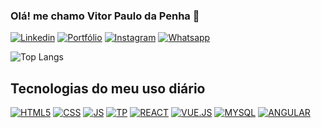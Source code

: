
### Olá! me chamo Vitor Paulo da Penha 👋

[![Linkedin](https://img.shields.io/badge/LinkedIn-0077B5?style=for-the-badge&logo=linkedin&logoColor=white)](www.linkedin.com/in/vitor-paulo-da-penha)
[![Portfólio](https://img.shields.io/badge/linktree-39E09B?style=for-the-badge&logo=linktree&logoColor=white)](https://vitorpaulo-dapenha.github.io/PortfolioVit/)
[![Instagram](https://img.shields.io/badge/Instagram-E4405F?style=for-the-badge&logo=instagram&logoColor=white
)](https://www.instagram.com/vitorpaulo_027?igsh=dWU3Zjl5YTk2a3cx&utm_source=qr)
[![Whatsapp](https://img.shields.io/badge/WhatsApp-25D366?style=for-the-badge&logo=whatsapp&logoColor=white)](https://api.whatsapp.com/send/?phone=27992296187&text&type=phone_number&app_absent=0)

![Top Langs](https://github-readme-stats.vercel.app/api/top-langs/?username=vitorpaulo-dapenha&hide_progress=true)


## Tecnologias do meu uso diário
[![HTML5](https://img.shields.io/badge/HTML5-E34F26?style=for-the-badge&logo=html5&logoColor=white
)]()
[![CSS](https://img.shields.io/badge/CSS-239120?&style=for-the-badge&logo=css3&logoColor=white
)]()
[![JS](https://img.shields.io/badge/JavaScript-323330?style=for-the-badge&logo=javascript&logoColor=F7DF1E
)]()
[![TP](https://img.shields.io/badge/TypeScript-007ACC?style=for-the-badge&logo=typescript&logoColor=white
)]()
[![REACT](https://img.shields.io/badge/React-20232A?style=for-the-badge&logo=react&logoColor=61DAFB)]()
[![VUE.JS](https://img.shields.io/badge/Vue.js-35495E?style=for-the-badge&logo=vue.js&logoColor=4FC08D)]()
[![MYSQL](https://img.shields.io/badge/MySQL-00000F?style=for-the-badge&logo=mysql&logoColor=white)]()
[![ANGULAR](https://img.shields.io/badge/Angular-DD0031?style=for-the-badge&logo=angular&logoColor=white)]()
